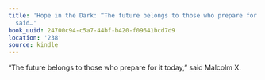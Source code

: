 ```yaml
---
title: 'Hope in the Dark: “The future belongs to those who prepare for it today,”
  said…'
book_uuid: 24700c94-c5a7-44bf-b420-f09641bcd7d9
location: '238'
source: kindle
---
```


“The future belongs to those who prepare for it today,” said Malcolm X.